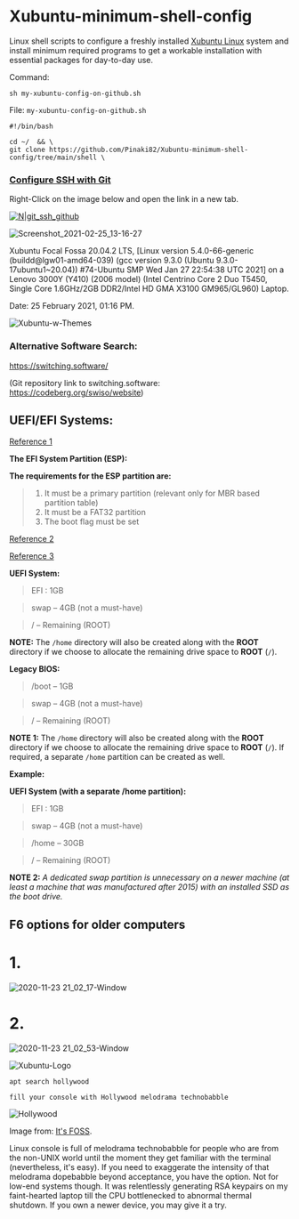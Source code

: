 # Xubuntu-minimum-shell-config

Linux shell scripts to configure a freshly installed [Xubuntu Linux](https://xubuntu.org/) system and install minimum required programs to get a workable installation with essential packages for day-to-day use.

Command:

```
sh my-xubuntu-config-on-github.sh
```

File: `my-xubuntu-config-on-github.sh`

```
#!/bin/bash

cd ~/  && \
git clone https://github.com/Pinaki82/Xubuntu-minimum-shell-config/tree/main/shell \
```

### [Configure SSH with Git](https://github.com/Pinaki82/Tulu-C-IDE/blob/main/GIT%2BSSH%2BGPG-and-Code-Signing.md)

Right-Click on the image below and open the link in a new tab.

[![N|git_ssh_github](https://user-images.githubusercontent.com/16861933/107740857-0d11e100-6d32-11eb-9de0-c0cd08104e00.png)](https://github.com/Pinaki82/Tulu-C-IDE/blob/main/GIT%2BSSH%2BGPG-and-Code-Signing.md)

![Screenshot_2021-02-25_13-16-27](https://user-images.githubusercontent.com/16861933/109127368-41c86400-7746-11eb-95a8-08fd71dee5cd.png)

Xubuntu Focal Fossa 20.04.2 LTS, [Linux version 5.4.0-66-generic (buildd@lgw01-amd64-039) (gcc version 9.3.0 (Ubuntu 9.3.0-17ubuntu1~20.04)) #74-Ubuntu SMP Wed Jan 27 22:54:38 UTC 2021] on a Lenovo 3000Y (Y410) (2006 model) (Intel Centrino Core 2 Duo T5450, Single Core 1.6GHz/2GB DDR2/Intel HD GMA X3100 GM965/GL960) Laptop.

Date: 25 February 2021, 01:16 PM.

![Xubuntu-w-Themes](https://user-images.githubusercontent.com/16861933/111397221-c4f62d80-86e6-11eb-96b5-452a1ca7f6b0.gif)

### Alternative Software Search:

https://switching.software/

(Git repository link to switching.software: https://codeberg.org/swiso/website)

## UEFI/EFI Systems:

[Reference 1](https://askubuntu.com/questions/1128810/no-efi-system-partition-option-for-ubuntu-18-10)

**The EFI System Partition (ESP):**

**The requirements for the ESP partition are:**

> 1. It must be a primary partition (relevant only for MBR based partition table)
> 2. It must be a FAT32 partition
> 3. The boot flag must be set

[Reference 2](https://www.itzgeek.com/post/how-to-install-ubuntu-20-04-lts/)

[Reference 3](https://askubuntu.com/questions/1313154/how-to-know-the-proper-amount-of-needed-disk-space-for-efi-partition)

**UEFI System:**

> EFI : 1GB

> swap – 4GB (not a must-have)

> /  – Remaining (ROOT)

**NOTE:** The `/home` directory will also be created along with the **ROOT** directory if we choose to allocate the remaining drive space to **ROOT** (`/`).

**Legacy BIOS:**

> /boot – 1GB

> swap – 4GB (not a must-have)

> /  – Remaining (ROOT)

**NOTE 1:** The `/home` directory will also be created along with the **ROOT** directory if we choose to allocate the remaining drive space to **ROOT** (`/`). If required, a separate `/home` partition can be created as well.

**Example:**

**UEFI System (with a separate /home partition):**

> EFI : 1GB

> swap – 4GB (not a must-have)

> /home – 30GB

> /  – Remaining (ROOT)

**NOTE 2:** _A dedicated swap partition is unnecessary on a newer machine (at least a machine that was manufactured after 2015) with an installed SSD as the boot drive._

## F6 options for older computers

# 1.

![2020-11-23 21_02_17-Window](https://user-images.githubusercontent.com/16861933/104064024-30bda500-5223-11eb-90a5-031632b7fbb0.png)

# 2.

![2020-11-23 21_02_53-Window](https://user-images.githubusercontent.com/16861933/104064100-4df27380-5223-11eb-9b34-3b6e8784cf24.png)

![Xubuntu-Logo](https://user-images.githubusercontent.com/16861933/110677290-02485000-81fb-11eb-921a-cd2e76be5149.jpg)

`apt search hollywood`

`fill your console with Hollywood melodrama technobabble`

![Hollywood](https://media.giphy.com/media/wmROp19pebs9W/giphy.gif)

Image from: [It's FOSS](https://itsfoss.com/hollywood-hacker-screen/).

Linux console is full of melodrama technobabble for people who are from the non-UNIX world until the moment they get familiar with the terminal (nevertheless, it's easy). If you need to exaggerate the intensity of that melodrama dopebabble beyond acceptance, you have the option. Not for low-end systems though. It was relentlessly generating RSA keypairs on my faint-hearted laptop till the CPU bottlenecked to abnormal thermal shutdown. If you own a newer device, you may give it a try.
